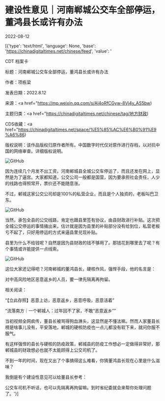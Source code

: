 # 建设性意见｜河南郸城公交车全部停运，董鸿县长或许有办法

2022-08-12

[{'type': 'text/html', 'language': None, 'base': 'https://chinadigitaltimes.net/chinese/feed', 'value': '

CDT 档案卡

标题：河南郸城公交车全部停运，董鸿县长或许有办法

作者：项栋梁

发表日期：2022.8.12

来源：<a href="https://mp.weixin.qq.com/s/Al4oRfCGyw-8Vj4y_AS5bw)

主题归类：<a href="https://chinadigitaltimes.net/chinese/tag/地方财政)

CDS收藏：<a href="https://chinadigitaltimes.net/space/%E5%85%AC%E6%B0%91%E9%A6%86)

版权说明：该作品版权归原作者所有。中国数字时代仅对原作进行存档，以对抗中国的网络审查。详细版权说明。





![GitHub](https://chinadigitaltimes.net/chinese/files/2022/08/post-685607-62f6bb424ef27.)

因为连续几个月发不出工资，河南郸城县全城公交车停运了，而且还发在网上，显然是为了逼宫。大家都知道，公交公司一般都是国营，因为要承担社会责任，人少的线路也得照常开，票价还不能随意涨。

不过，郸城这家公交公司却是100%的私营企业，而且是个人独资的，老板叫巴卫东。

![GitHub](https://chinadigitaltimes.net/chinese/files/2022/08/post-685607-62f6bb4258efc.)

当然，承包全县的公交线路，肯定也跟县里签有协议，由县财政进行补贴。这次把全城公交停运的事情捅出来，估计就是因为县里的补贴部分没有给到位，私营老板亏不起了，只好用停运的方式来逼县里兑现补贴。

县里为什么不给钱呢？自然是因为县财政的钱不够用了。那钱花到哪里去了呢？有个事情或许能提供一点线索。

![GitHub](https://chinadigitaltimes.net/chinese/files/2022/08/post-685607-62f6bb425fd21.)

这位大家还记得吧？河南郸城的董鸿县长，硬核作风，强悍手段，他的名言是：

对中高风险地区恶意返乡的人员，要一律先隔离再拘留。

相关阅读：

“【立此存照】恶意上访，恶意返乡，恶意呼吸，恶意活着”

“流落南方｜一个郸城人：过年回不了家，不敢“恶意返乡””

当初视频全网疯传，董县长被骂得狗血淋头，这显然是不懂法嘛。然而人家董县长楞是啥事儿没有，平安落地，郸城的硬核防疫也一点儿都没有软下来，就问你服不服气。

有这样强悍的县长与硬核的防疫政策，郸城县的防疫工作想必一定做得非常好，那郸城县的财政想必也就不太能顾得上公交司机了。

不到一年的时间，现在又出了个事搞得这么难看，你猜董鸿县长现在心里是什么滋味？

我倒是有个建设性意见可以给董县长参考：

公交车司机不听话，也可以先隔离再拘留嘛。到时省纪委就会来帮你处理问题了。'}]